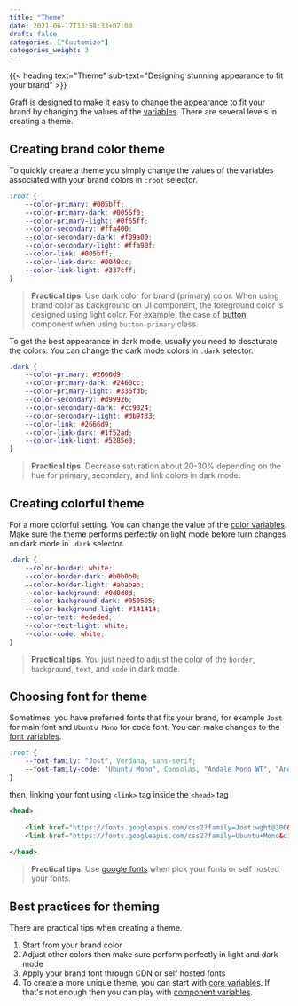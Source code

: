 ```yaml
---
title: "Theme"
date: 2021-06-17T13:58:33+07:00
draft: false
categories: ["Customize"]
categories_weight: 3
---
```


{{< heading text="Theme" sub-text="Designing stunning appearance to fit your brand" >}}

Graff is designed to make it easy to change the appearance to fit your brand by changing the values of the [variables](/documentation/customize/variables). There are several levels in creating a theme.

## Creating brand color theme

To quickly create a theme you simply change the values of the variables associated with your brand colors in `:root` selector.

``` css
:root {
    --color-primary: #005bff;
    --color-primary-dark: #0056f0;
    --color-primary-light: #0f65ff;
    --color-secondary: #ffa400;
    --color-secondary-dark: #f09a00;
    --color-secondary-light: #ffa90f;
    --color-link: #005bff;
    --color-link-dark: #0049cc;
    --color-link-light: #337cff;
}
```

>   **Practical tips**. Use dark color for brand (primary) color. When using brand color as background on UI component, the foreground color is designed using light color. For example, the case of [button](/documentation/components/button) component when using `button-primary` class.

To get the best appearance in dark mode, usually you need to desaturate the colors. You can change the dark mode colors in `.dark` selector.

``` css
.dark {
    --color-primary: #2666d9;
    --color-primary-dark: #2460cc;
    --color-primary-light: #336fdb;
    --color-secondary: #d99926;
    --color-secondary-dark: #cc9024;
    --color-secondary-light: #db9f33;
    --color-link: #2666d9;
    --color-link-dark: #1f52ad;
    --color-link-light: #5285e0;
}
```

>   **Practical tips**. Decrease saturation about 20-30% depending on the hue for primary, secondary, and link colors in dark mode.

## Creating colorful theme

For a more colorful setting. You can change the value of the [color variables](/documentation/customize/variables#color). Make sure the theme performs perfectly on light mode before turn changes on dark mode in `.dark` selector.

``` css
.dark {
    --color-border: white;
    --color-border-dark: #b0b0b0;
    --color-border-light: #ababab;
    --color-background: #0d0d0d;
    --color-background-dark: #050505;
    --color-background-light: #141414;
    --color-text: #ededed;
    --color-text-light: white;
    --color-code: white;
}
```

>   **Practical tips**. You just need to adjust the color of the `border`, `background`, `text`, and `code` in dark mode.

## Choosing font for theme

Sometimes, you have preferred fonts that fits your brand, for example `Jost` for main font and `Ubuntu Mono` for code font. You can make changes to the [font variables](/documentation/customize/variables#font).

``` css
:root {
    --font-family: "Jost", Verdana, sans-serif;
    --font-family-code: "Ubuntu Mono", Consolas, "Andale Mono WT", "Andale Mono", "Lucida Console", "Lucida Sans Typewriter", "DejaVu Sans Mono", "Bitstream Vera Sans Mono", "Liberation Mono", "Nimbus Mono L", Monaco, "Courier New", Courier, monospace;
}
```

then, linking your font using `<link>` tag inside the `<head>` tag

``` html
<head>
    ...
    <link href="https://fonts.googleapis.com/css2?family=Jost:wght@300&display=swap" rel="stylesheet">
    <link href="https://fonts.googleapis.com/css2?family=Ubuntu+Mono&display=swap" rel="stylesheet">
    ...
</head>
```

>   **Practical tips**. Use [google fonts](https://fonts.google.com/) when pick your fonts or self hosted your fonts.

## Best practices for theming

There are practical tips when creating a theme.

1. Start from your brand color
2. Adjust other colors then make sure perform perfectly in light and dark mode
3. Apply your brand font through CDN or self hosted fonts
4. To create a more unique theme, you can start with [core variables](/documentation/customize/variables#core-variabels). If that's not enough then you can play with [component variables](/documentation/customize/variables#component-variables).